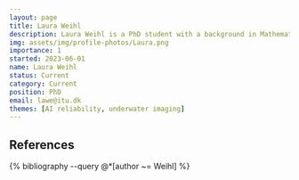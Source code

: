 ```yaml
---
layout: page
title: Laura Weihl
description: Laura Weihl is a PhD student with a background in Mathematics, Computer Science, and Machine Learning, specialising in enhancing underwater vision systems. Her research primarily revolves around advancing perception of static underwater cameras and autonomous underwater vehicles. Her recent work includes leveraging Neural Radiance Fields (NeRF) for 3D reconstructions to create testing environments for visual simultaneous localization and mapping (vSLAM) and applying transfer learning techniques to detect and analyze seagrass in underwater footage. Driven by a growing interest in environmental conservation, she is now focusing on how these technologies can be used for biodiversity monitoring to assess and support environmental health. When not immersed in code, you can find her playing piano or singing in a choir, blending art with science to explore the depths of both the ocean and human expression.
img: assets/img/profile-photos/Laura.png
importance: 1
started: 2023-06-01
name: Laura Weihl
status: Current
category: Current
position: PhD
email: lawe@itu.dk
themes: [AI reliability, underwater imaging]
---
```


References
----------
<div class="publications">
  {% bibliography --query @*[author ~= Weihl] %}
</div>
